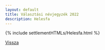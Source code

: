 ```yaml
---
layout: default
title: Választási névjegyzék 2022
description: Helesfa
---
```


{% include settlementHTMLs/Helesfa.html %}

[Vissza](../)